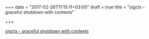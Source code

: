 +++
date = "2017-02-26T11:15:11+03:00"
draft = true
title = "sigctx - graceful shutdown with contexts"

+++

<p><a href="https://github.com/SentimensRG/sigctx">sigctx - graceful shutdown with contexts</a></p>
